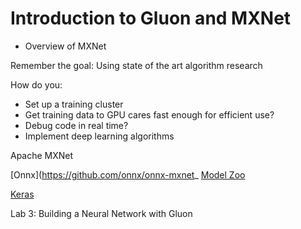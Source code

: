 # Introduction to Gluon and MXNet
- Overview of MXNet

Remember the goal: Using state of the art algorithm research



How do you:
- Set up a training cluster
- Get training  data to GPU cares fast enough for efficient use?
- Debug code in real time?
- Implement deep learning algorithms


Apache MXNet


[Onnx](https://github.com/onnx/onnx-mxnet_
[Model Zoo](https://modelzoo.co/)

[Keras](https://keras.io/)




Lab 3: Building a Neural Network with Gluon